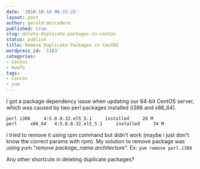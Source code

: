 ```yaml
---
date: '2010-10-14 06:15:25'
layout: post
author: gerold-mercadero
published: true
slug: delete-duplicate-packages-in-centos
status: publish
title: Remove Duplicate Packages in CentOS
wordpress_id: '1163'
categories:
- Centos
- HowTo
tags:
- Centos
- yum
---
```


I got a package dependency issue when updating our 64-bit CentOS server, which was caused by two perl packages installed (i386 and x86_64).
```
perl i386     4:5.8.8-32.el5_5.1     installed     28 M
perl     x86_64   4:5.8.8-32.el5_5.1     installed     34 M
```
I tried to remove it using rpm command but didn't work (maybe i just don't know the correct params with rpm).  My solution to remove package was using yum "_remove package_name.architecture_".   Ex:  `yum remove perl.i386`

Any other shortcuts in deleting duplicate packages?

